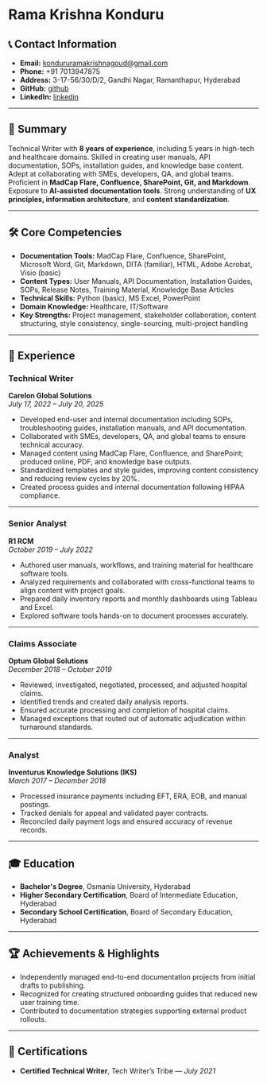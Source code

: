 # Rama Krishna Konduru

## 📞 Contact Information
- **Email:** kondururamakrishnagoud@gmail.com  
- **Phone:** +91 7013947875  
- **Address:** 3-17-56/30/D/2, Gandhi Nagar, Ramanthapur, Hyderabad  
- **GitHub:** [github](https://github.com/RK9Creator/Rama-Krishna-K-Technical-Writer-API-Software-Documentation-Specialist/blob/main/README.md)  
- **LinkedIn:** [linkedin](www.linkedin.com/in/rkgoud)

---

## 📝 Summary
Technical Writer with **8 years of experience**, including 5 years in high-tech and healthcare domains. Skilled in creating user manuals, API documentation, SOPs, installation guides, and knowledge base content. Adept at collaborating with SMEs, developers, QA, and global teams. Proficient in **MadCap Flare, Confluence, SharePoint, Git, and Markdown**. Exposure to **AI-assisted documentation tools**. Strong understanding of **UX principles, information architecture**, and **content standardization**.

---

## 🛠️ Core Competencies

- **Documentation Tools:** MadCap Flare, Confluence, SharePoint, Microsoft Word, Git, Markdown, DITA (familiar), HTML, Adobe Acrobat, Visio (basic)  
- **Content Types:** User Manuals, API Documentation, Installation Guides, SOPs, Release Notes, Training Material, Knowledge Base Articles  
- **Technical Skills:** Python (basic), MS Excel, PowerPoint  
- **Domain Knowledge:** Healthcare, IT/Software  
- **Key Strengths:** Project management, stakeholder collaboration, content structuring, style consistency, single-sourcing, multi-project handling  

---

## 💼 Experience

### **Technical Writer**  
**Carelon Global Solutions**  
*July 17, 2022 – July 20, 2025*

- Developed end-user and internal documentation including SOPs, troubleshooting guides, installation manuals, and API documentation.  
- Collaborated with SMEs, developers, QA, and global teams to ensure technical accuracy.  
- Managed content using MadCap Flare, Confluence, and SharePoint; produced online, PDF, and knowledge base outputs.  
- Standardized templates and style guides, improving content consistency and reducing review cycles by 20%.  
- Created process guides and internal documentation following HIPAA compliance.

---

### **Senior Analyst**  
**R1 RCM**  
*October 2019 – July 2022*

- Authored user manuals, workflows, and training material for healthcare software tools.  
- Analyzed requirements and collaborated with cross-functional teams to align content with project goals.  
- Prepared daily inventory reports and monthly dashboards using Tableau and Excel.  
- Explored software tools hands-on to document processes accurately.

---

### **Claims Associate**  
**Optum Global Solutions**  
*December 2018 – October 2019*

- Reviewed, investigated, negotiated, processed, and adjusted hospital claims.  
- Identified trends and created daily analysis reports.  
- Ensured accurate processing and completion of hospital claims.  
- Managed exceptions that routed out of automatic adjudication within turnaround standards.

---

### **Analyst**  
**Inventurus Knowledge Solutions (IKS)**  
*March 2017 – December 2018*

- Processed insurance payments including EFT, ERA, EOB, and manual postings.  
- Tracked denials for appeal and validated payer contracts.  
- Reconciled daily payment logs and ensured accuracy of revenue records.

---

## 🎓 Education

- **Bachelor's Degree**, Osmania University, Hyderabad  
- **Higher Secondary Certification**, Board of Intermediate Education, Hyderabad  
- **Secondary School Certification**, Board of Secondary Education, Hyderabad  

---

## 🏆 Achievements & Highlights

- Independently managed end-to-end documentation projects from initial drafts to publishing.  
- Recognized for creating structured onboarding guides that reduced new user training time.  
- Contributed to documentation strategies supporting external product rollouts.

---

## 📜 Certifications

- **Certified Technical Writer**, Tech Writer’s Tribe — *July 2021*
